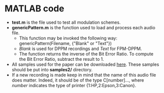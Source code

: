 # MATLAB code

* **test.m** is the file used to test all modulation schemes. 
* **genericPattern.m** is the function used to load and process each audio file. 
	* This function may be invoked the following way: genericPattern(Filename, {"Blank" or "Text"})
	* *Blank* is used for DPPM recordings and *Text* for FPM-DPPM.
	* The function returns the inverse of the Bit Error Ratio. To compute the Bit Error Ratio, subtract the result to 1.
* All samples used for the paper can be downloaded [here](https://drive.google.com/file/d/1i4jgTm4fGE4vT6IUTMaa1_sHq3aUKbgj/view?usp=sharing). These samples should be put into **samples2/** directory.
* If a new recording is made keep in mind that the name of this audio file does matter. Indeed, it should be of the type C[number]..., where *number* indicates the type of printer {1:HP,2:Epson,3:Canon}.

